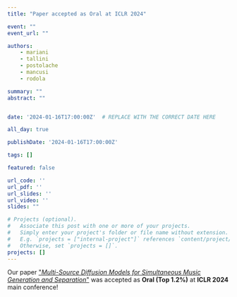 ```yaml
---
title: "Paper accepted as Oral at ICLR 2024"

event: ""
event_url: ""

authors:
    - mariani
    - tallini
    - postolache
    - mancusi
    - rodola

summary: ""
abstract: ""


date: '2024-01-16T17:00:00Z'  # REPLACE WITH THE CORRECT DATE HERE 

all_day: true

publishDate: '2024-01-16T17:00:00Z'

tags: []

featured: false

url_code: ''
url_pdf: ''
url_slides: ''
url_video: ''
slides: ""

# Projects (optional).
#   Associate this post with one or more of your projects.
#   Simply enter your project's folder or file name without extension.
#   E.g. `projects = ["internal-project"]` references `content/project/deep-learning/index.md`.
#   Otherwise, set `projects = []`.
projects: []
---
```


Our paper ["*Multi-Source Diffusion Models for Simultaneous Music Generation and Separation*"](https://gladia.di.uniroma1.it/publication/mariani-2023-multi/) was accepted as **Oral (Top 1.2%)** at **ICLR 2024** main conference!
